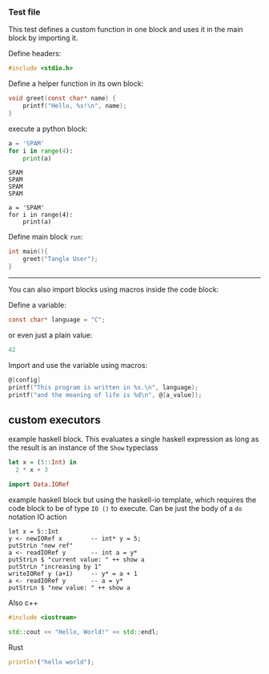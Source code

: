 ### Test file

This test defines a custom function in one block and uses it in the main block by importing it.

Define headers:

```c headers
#include <stdio.h>
```

Define a helper function in its own block:

```c helper
void greet(const char* name) {
    printf("Hello, %s!\n", name);
}
```
execute a python block:
```python monty
a = 'SPAM'
for i in range(4):
    print(a)
```
```output
SPAM
SPAM
SPAM
SPAM
```

```noconfiglang foo
a = 'SPAM'
for i in range(4):
    print(a)
```

Define main block `run`:

```c use=[headers,helper] main_block
int main(){
    greet("Tangle User");
}
```

---

You can also import blocks using macros inside the code block:

Define a variable:

```c config export=all
const char* language = "C";
```
or even just a plain value:
```c a_value
42
```

Import and use the variable using macros:

```c variable_user use=[headers] export=main
@[config]
printf("This program is written in %s.\n", language);
printf("and the meaning of life is %d\n", @[a_value]);
```

## custom executors

example haskell block. This evaluates a single haskell expression 
as long as the result is an instance of the `Show` typeclass
```haskell lambda
let x = (5::Int) in
  2 * x + 3
```

```haskell h_imports
import Data.IORef
```

example haskell block but using the haskell-io template, which requires
the code block to be of type `IO ()` to execute. Can be 
just the body of a `do` notation IO action
```haskell-io beta use=[h_imports]
let x = 5::Int
y <- newIORef x        -- int* y = 5;
putStrLn "new ref"
a <- readIORef y       -- int a = y*
putStrLn $ "current value: " ++ show a
putStrLn "increasing by 1"
writeIORef y (a+1)     -- y* = a + 1
a <- readIORef y       -- a = y*
putStrLn $ "new value: " ++ show a
```

Also c++

```c++ cpp_imports
#include <iostream>
```

```c++ cpp_example use=[cpp_imports]
std::cout << "Hello, World!" << std::endl;
```

Rust

```rust rust-example
println!("hello world");
```
